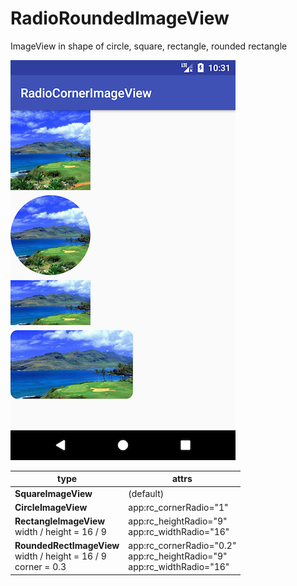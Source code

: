 # RadioRoundedImageView

ImageView in shape of circle, square, rectangle, rounded rectangle

![](https://github.com/iamjinge/RadioCornerImageView/blob/master/demo.png)

| type | attrs |
|----|----|
| **SquareImageView** | (default) |
| **CircleImageView** | app:rc_cornerRadio="1" |
| **RectangleImageView** <br/> width / height = 16 / 9 | app:rc_heightRadio="9" <br/>app:rc_widthRadio="16" |
| **RoundedRectImageView** <br/> width / height = 16 / 9 <br> corner = 0.3 | app:rc_cornerRadio="0.2"<br/>app:rc_heightRadio="9"<br/>app:rc_widthRadio="16"|
